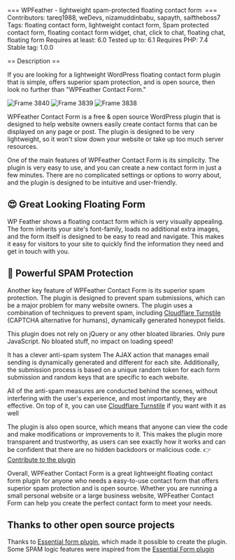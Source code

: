 === WPFeather - lightweight spam-protected floating contact form  ===
Contributors: tareq1988, weDevs, nizamuddinbabu, sapayth, saiftheboss7
Tags: floating contact form, lightweight contact form, Spam protected contact form, floating contact form widget, chat, click to chat, floating chat, floating form
Requires at least: 6.0
Tested up to: 6.1
Requires PHP: 7.4
Stable tag: 1.0.0


== Description ==

If you are looking for a lightweight WordPress floating contact form plugin that is simple, offers superior spam protection, and is open source, then look no further than "WPFeather Contact Form."

![Frame 3840](https://user-images.githubusercontent.com/19363738/227176393-63e8e932-e24e-4330-b314-4d0f2285d349.png)
![Frame 3839](https://user-images.githubusercontent.com/19363738/227176404-09b5565e-b5cc-49ca-8361-bdae62736fb0.png)
![Frame 3838](https://user-images.githubusercontent.com/19363738/227176414-ff7425de-f986-47b7-ae71-971070ebbbc7.png)

WPFeather Contact Form is a free & open source WordPress plugin that is designed to help website owners easily create contact forms that can be displayed on any page or post. The plugin is designed to be very lightweight, so it won't slow down your website or take up too much server resources.

One of the main features of WPFeather Contact Form is its simplicity. The plugin is very easy to use, and you can create a new contact form in just a few minutes. There are no complicated settings or options to worry about, and the plugin is designed to be intuitive and user-friendly.

## 😍 Great Looking Floating Form
WP Feather shows a floating contact form which is very visually appealing. The form inherits your site's font-family, loads no additional extra images, and the form itself is designed to be easy to read and navigate. This makes it easy for visitors to your site to quickly find the information they need and get in touch with you.


## 🎯 Powerful SPAM Protection 
Another key feature of WPFeather Contact Form is its superior spam protection. The plugin is designed to prevent spam submissions, which can be a major problem for many website owners. The plugin uses a combination of techniques to prevent spam, including [Cloudflare Turnstile]([url](https://www.cloudflare.com/products/turnstile/)) (CAPTCHA alternative for humans), dynamically generated honeypot fields.

This plugin does not rely on jQuery or any other bloated libraries. Only pure JavaScript. No bloated stuff, no impact on loading speed!

It has a clever anti-spam system The AJAX action that manages email sending is dynamically generated and different for each site. Additionally, the submission process is based on a unique random token for each form submission and random keys that are specific to each website.

All of the anti-spam measures are conducted behind the scenes, without interfering with the user's experience, and most importantly, they are effective. On top of it, you can use  [Cloudflare Turnstile]([url](https://www.cloudflare.com/products/turnstile/)) if you want with it as well


The plugin is also open source, which means that anyone can view the code and make modifications or improvements to it. This makes the plugin more transparent and trustworthy, as users can see exactly how it works and can be confident that there are no hidden backdoors or malicious code.
👉 [Contribute to the plugin]([url](https://github.com/weDevsOfficial/WPFeather-Floating-Contact-Form-for-WordPress))

Overall, WPFeather Contact Form is a great lightweight floating contact form plugin for anyone who needs a easy-to-use contact form that offers superior spam protection and is open source. Whether you are running a small personal website or a large business website, WPFeather Contact Form can help you create the perfect contact form to meet your needs.

## Thanks to other open source projects
Thanks to [Essential form plugin](https://wordpress.org/plugins/essential-form/#description), which made it possible to create the plugin. Some SPAM logic features were inspired from the [Essential Form plugin](https://wordpress.org/plugins/essential-form/#description)
